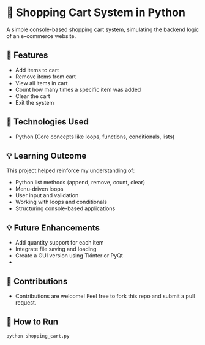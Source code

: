 # 🛒 Shopping Cart System in Python

A simple console-based shopping cart system, simulating the backend logic of an e-commerce website.

## 🔧 Features
- Add items to cart
- Remove items from cart
- View all items in cart
- Count how many times a specific item was added
- Clear the cart
- Exit the system

## 📌 Technologies Used
- Python (Core concepts like loops, functions, conditionals, lists)

## 💡 Learning Outcome
This project helped reinforce my understanding of:
- Python list methods (append, remove, count, clear)
- Menu-driven loops
- User input and validation
- Working with loops and conditionals
- Structuring console-based applications

## 💡 Future Enhancements
- Add quantity support for each item
- Integrate file saving and loading
- Create a GUI version using Tkinter or PyQt
- 
## 🤝 Contributions
- Contributions are welcome! Feel free to fork this repo and submit a pull request.

## 🚀 How to Run
```bash
python shopping_cart.py 

